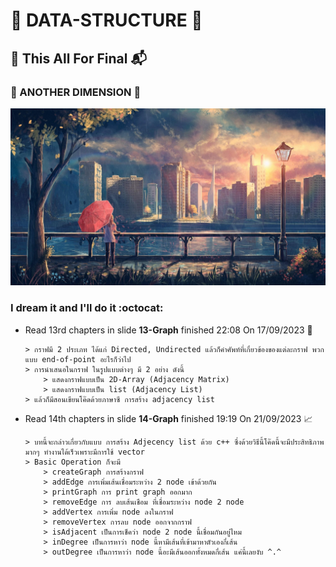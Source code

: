 # :rainbow: DATA-STRUCTURE :sunrise:
## :flower_playing_cards: This All For Final :mailbox_with_mail:
### :heart_decoration: ANOTHER DIMENSION :bridge_at_night:
![This is picture.](/Images/Inspiration_n_love/Alone.jpg "Light a Sun")
### I dream it and I'll do it :octocat:
* Read 13rd chapters in slide **13-Graph** finished 22:08 On 17/09/2023 :seedling:
    ```
    > กราฟมี 2 ประเภท ได้แก่ Directed, Undirected แล้วก็คำศัพท์ที่เกี่ยวข้องของแต่ละกราฟ พวกแบบ end-of-point อะไรก็ว่าไป
    > การนำเสนอในกราฟ ในรูปแบบต่างๆ มี 2 อย่าง ดังนี้
        > แสดงกราฟแบบเป็น 2D-Array (Adjacency Matrix)
        > แสดงกราฟแบบเป็น list (Adjacency List)
    > แล้วก็มีสอนเขียนโค๊ดด้วยภาษาซี การสร้าง adjacency list
    ```
* Read 14th chapters in slide **14-Graph** finished 19:19 On 21/09/2023 :chart_with_upwards_trend:
    ```
    > บทนี้จะกล่าวเกี่ยวกับแบบ การสร้าง Adjecency list ด้วย c++ ซึ่งด้วยวิธีนี้โค๊ดนี้จะมีประสิทธิภาพมากๆ ทำงานได้เร็วเพราะมีการใช้ vector
    > Basic Operation ก็จะมี
        > createGraph การสร้างกราฟ
        > addEdge การเพิ่มเส้นเชื่อมระหว่าง 2 node เข้าด้วยกัน
        > printGraph การ print graph ออกมาก
        > removeEdge การ ลบเส้นเชือม ที่เชื่อมระหว่าง node 2 node 
        > addVertex การเพิ่ม node ลงในกราฟ
        > removeVertex การลบ node ออกจากกราฟ
        > isAdjacent เป็นการเช็คว่า node 2 node นี้เชื่อมกันอยู่ไหม
        > inDegree เป็นการหาว่า node นี้หามีเส้นที่เข้ามาหาตัวเองกี่เส้น
        > outDegree เป็นการหาว่า node นี้อะมีเส้นออกทั้งหมดกี่เส้น แค่นี้เลยงับ ^.^
    ```